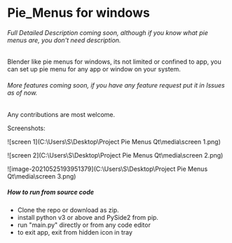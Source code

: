 # Pie_Menus for windows



###### Full Detailed Description coming soon, although if you know what pie menus are, you don't need description. 

Blender like pie menus for windows, its not limited or confined to app, you can set up pie menu for any app or window on your system.

###### More features coming soon, if you have any feature request put it in Issues as of now.

Any contributions are most welcome.

Screenshots:

![screen 1](C:\Users\S\Desktop\Project Pie Menus Qt\media\screen 1.png)

![screen 2](C:\Users\S\Desktop\Project Pie Menus Qt\media\screen 2.png)

![image-20210525193951379](C:\Users\S\Desktop\Project Pie Menus Qt\media\screen 3.png)

##### How to run from source code

- Clone the repo or download as zip.
- install python v3 or above and PySide2 from pip.
- run "main.py" directly or from any code editor
- to exit app, exit from hidden icon in tray